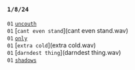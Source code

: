 ### `1/8/24`

`01` [`uncouth`](uncouth.wav)  
`01` [`cant even stand`](cant even stand.wav)  
`01` [`only`](only.wav)  
`01` [`extra cold`](extra cold.wav)  
`01` [`darndest thing`](darndest thing.wav)  
`01` [`shadows`](shadows.wav) 